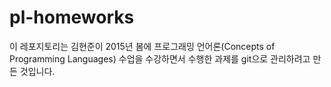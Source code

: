 # pl-homeworks

이 레포지토리는 김현준이 2015년 봄에 프로그래밍 언어론(Concepts of
Programming Languages) 수업을 수강하면서 수행한 과제를 git으로 관리하려고
만든 것입니다.
